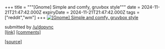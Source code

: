 +++
title = """[Gnome] Simple and comfy, gruvbox style"""
date = 2024-11-21T21:47:42.000Z
expiryDate = 2024-11-21T21:47:42.000Z
tags = ["reddit","wm"]
+++
[![[Gnome] Simple and comfy, gruvbox style](https://preview.redd.it/nr1xu6z7sb2e1.png?width=640&crop=smart&auto=webp&s=1f86c0fafeb2152ef89e43148d3d9403530643d7 "[Gnome] Simple and comfy, gruvbox style")](https://www.reddit.com/r/unixporn/comments/1gwraqd/gnome_simple_and_comfy_gruvbox_style/)

submitted by [/u/dopync](https://www.reddit.com/user/dopync)  
[\[link\]](https://i.redd.it/nr1xu6z7sb2e1.png) [\[comments\]](https://www.reddit.com/r/unixporn/comments/1gwraqd/gnome_simple_and_comfy_gruvbox_style/)

[[source]](https://www.reddit.com/r/unixporn/comments/1gwraqd/gnome_simple_and_comfy_gruvbox_style/)

